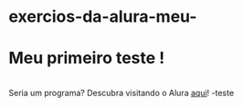 # exercios-da-alura-meu-<meta charset="UTF-8">
<h1>Meu primeiro teste !</h1>
<br>
 Seria um programa? Descubra visitando o Alura <a href="http://www.alura.com.br">aqui</a>!

  <script>

        alert ("Isso sim é um programa!");

  </script>-teste
